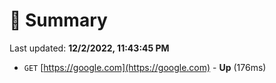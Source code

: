 # 📖 Summary
Last updated: **12/2/2022, 11:43:45 PM**

- `GET` [https://google.com](https://google.com) - **Up** (176ms)
